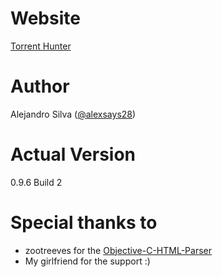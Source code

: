 # Website
[Torrent Hunter](http://alexsays.github.io/Torrent-Hunter)
# Author
Alejandro Silva ([@alexsays28](https://twitter.com/alexsays28))
# Actual Version
0.9.6 Build 2
# Special thanks to
* zootreeves for the [Objective-C-HTML-Parser](https://github.com/zootreeves/Objective-C-HMTL-Parser)
* My girlfriend for the support :)
